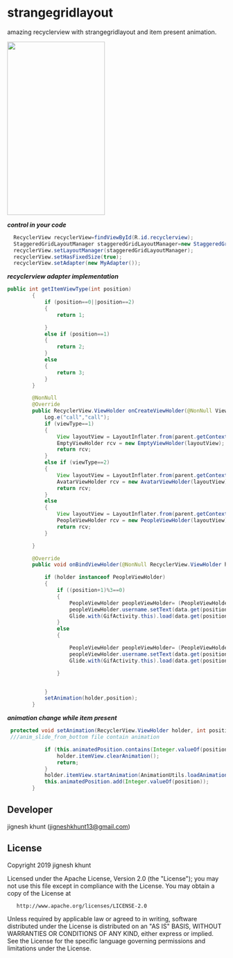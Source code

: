 # strangegridlayout

amazing recyclerview with strangegridlayout and item present animation.

<image src=https://user-images.githubusercontent.com/20221469/56945920-5c2f5780-6b46-11e9-8284-2dd274a0333f.gif width=225 height=400>

***control in your code***
```java
  RecyclerView recyclerView=findViewById(R.id.recyclerview);
  StaggeredGridLayoutManager staggeredGridLayoutManager=new StaggeredGridLayoutManager(3, StaggeredGridLayoutManager.VERTICAL);
  recyclerView.setLayoutManager(staggeredGridLayoutManager);
  recyclerView.setHasFixedSize(true);
  recyclerView.setAdapter(new MyAdapter());
```
***recyclerview adapter implementation***
```java
public int getItemViewType(int position)
        {
            if (position==0||position==2)
            {
                return 1;

            }
            else if (position==1)
            {
                return 2;
            }
            else
            {
                return 3;
            }
        }

        @NonNull
        @Override
        public RecyclerView.ViewHolder onCreateViewHolder(@NonNull ViewGroup parent, int viewType) {
            Log.e("call","call");
            if (viewType==1)
            {
                View layoutView = LayoutInflater.from(parent.getContext()).inflate(R.layout.emptypeopleview, null);
                EmptyViewHolder rcv = new EmptyViewHolder(layoutView);
                return rcv;
            }
            else if (viewType==2)
            {
                View layoutView = LayoutInflater.from(parent.getContext()).inflate(R.layout.avatar_head, null);
                AvatarViewHolder rcv = new AvatarViewHolder(layoutView);
                return rcv;
            }
            else
            {
                View layoutView = LayoutInflater.from(parent.getContext()).inflate(R.layout.userviewholder, null);
                PeopleViewHolder rcv = new PeopleViewHolder(layoutView);
                return rcv;
            }

        }

        @Override
        public void onBindViewHolder(@NonNull RecyclerView.ViewHolder holder, int position) {

            if (holder instanceof PeopleViewHolder)
            {
                if ((position+1)%3==0)
                {
                    PeopleViewHolder peopleViewHolder= (PeopleViewHolder) holder;
                    peopleViewHolder.username.setText(data.get(position).getName());
                    Glide.with(GifActivity.this).load(data.get(position).getProfilepic()).apply(RequestOptions.bitmapTransform(new CircleCrop()).placeholder(R.drawable.userplaceholder)).into(((PeopleViewHolder) holder).profileimageView);
                }
                else
                {

                    PeopleViewHolder peopleViewHolder= (PeopleViewHolder) holder;
                    peopleViewHolder.username.setText(data.get(position).getName());
                    Glide.with(GifActivity.this).load(data.get(position).getProfilepic()).apply(RequestOptions.bitmapTransform(new CircleCrop()).placeholder(R.drawable.userplaceholder)).into(((PeopleViewHolder) holder).profileimageView);

                }


            }
            setAnimation(holder,position);
        }
   ```     
***animation change while item present***
```java
 protected void setAnimation(RecyclerView.ViewHolder holder, int position) {
 ///anim_slide_from_bottom file contain animation

            if (this.animatedPosition.contains(Integer.valueOf(position))) {
                holder.itemView.clearAnimation();
                return;
            }
            holder.itemView.startAnimation(AnimationUtils.loadAnimation(holder.itemView.getContext(), R.anim.anim_slide_from_bottom));
            this.animatedPosition.add(Integer.valueOf(position));
        }
```

##  Developer
  jignesh khunt
  (jigneshkhunt13@gmail.com)
  
##  License

Copyright 2019 jignesh khunt

   Licensed under the Apache License, Version 2.0 (the "License");
   you may not use this file except in compliance with the License.
   You may obtain a copy of the License at

       http://www.apache.org/licenses/LICENSE-2.0

   Unless required by applicable law or agreed to in writing, software
   distributed under the License is distributed on an "AS IS" BASIS,
   WITHOUT WARRANTIES OR CONDITIONS OF ANY KIND, either express or implied.
   See the License for the specific language governing permissions and
   limitations under the License.
